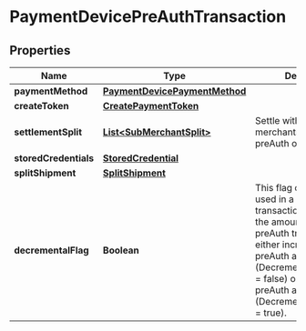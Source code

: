 
# PaymentDevicePreAuthTransaction

## Properties
Name | Type | Description | Notes
------------ | ------------- | ------------- | -------------
**paymentMethod** | [**PaymentDevicePaymentMethod**](PaymentDevicePaymentMethod.md) |  | 
**createToken** | [**CreatePaymentToken**](CreatePaymentToken.md) |  |  [optional]
**settlementSplit** | [**List&lt;SubMerchantSplit&gt;**](SubMerchantSplit.md) | Settle with multiple sub-merchants, sale and preAuth only. |  [optional]
**storedCredentials** | [**StoredCredential**](StoredCredential.md) |  |  [optional]
**splitShipment** | [**SplitShipment**](SplitShipment.md) |  |  [optional]
**decrementalFlag** | **Boolean** | This flag can only be used in a preAuth transaction that updates the amount of a previous preAuth transaction to either increase the preAuth amount (DecrementalPreAuthFlag &#x3D; false) or decrease the preAuth amount (DecrementalPreAuthFlag &#x3D; true). |  [optional]



